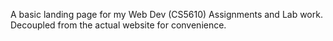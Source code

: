 A basic landing page for my Web Dev (CS5610) Assignments and Lab work. Decoupled from the actual website for convenience.
